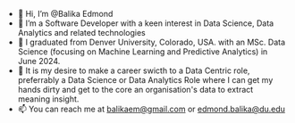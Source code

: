 - 👋 Hi, I’m @Balika Edmond
- 👀 I’m a Software Developer with a keen interest in Data Science, Data Analytics and related technologies
- 🌱 I graduated from Denver University, Colorado, USA. with an MSc. Data Science (focusing on Machine Learning and Predictive Analytics) in June 2024.   
- 💞️ It is my desire to make a career swicth to a Data Centric role, preferrably a Data Science or Data Analytics Role where I can get my hands dirty and get to the core an organisation's data to extract meaning insight. 
- 📫 You can reach me at balikaem@gmail.com or edmond.balika@du.edu

<!---
Balika/Balika is a ✨ special ✨ repository because its `README.md` (this file) appears on your GitHub profile.
You can click the Preview link to take a look at your changes.
--->
